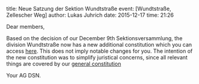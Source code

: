 title: Neue Satzung der Sektion Wundtstraße
event: [Wundtstraße, Zellescher Weg]
author: Lukas Juhrich
date: 2015-12-17
time: 21:26

Dear members,

Based on the decision of our December 9th Sektionsversammlung, the division Wundtstraße now has a new additional constitution which you can access [here](/documents/legal/wu/constitution_2015_de.pdf).
This does not imply notable changes for you. The intention of the new constitution was to simplify juristical concerns, since all relevant things are covered by our [general constitution](../../documents/legal/constitution_2014.pdf)

Your AG DSN.
